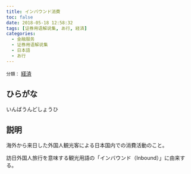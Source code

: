 ```yaml
---
title: インバウンド消費
toc: false
date: 2018-05-18 12:58:32
tags: [证券用语解说集, あ行, 経済]
categories:
  - 金融服务
  - 证券用语解说集
  - 日本語
  - あ行
---
```


`分類：` [経済](/tags/経済/)

## ひらがな

いんばうんどしょうひ

## 説明

海外から来日した外国人観光客による日本国内での消費活動のこと。

訪日外国人旅行を意味する観光用語の「インバウンド（Inbound）」に由来する。
